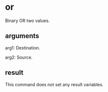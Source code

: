 # or

Binary OR two values.

## arguments

arg1: Destination.

arg2: Source.

## result

This command does not set any result variables.
